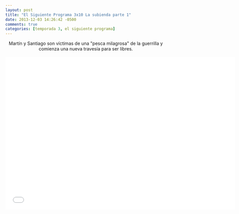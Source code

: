 ```yaml
---
layout: post
title: "El Siguiente Programa 3x10 La subienda parte 1"
date: 2013-12-03 14:26:42 -0500
comments: true
categories: [temporada 3, el siguiente programa]
---
```

<div align="center">
Martín y Santiago son víctimas de una "pesca milagrosa" de la guerrilla y comienza una nueva travesía para ser libres.
<br></br>
<iframe width="720" height="480" src="//www.youtube.com/embed/Lst-jVvPWzU" frameborder="0" allowfullscreen></iframe>
</div>
